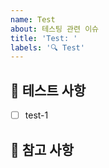 ```yaml
---
name: Test
about: 테스팅 관련 이슈
title: 'Test: '
labels: '🔍 Test'
---
```


## 🤖 테스트 사항

<!-- 어떤 테스트를 진행할지 알려주세요. -->

- [ ] test-1

## 📖 참고 사항

<!-- 레퍼런스, 스크린샷 등을 넣어 주세요. -->

